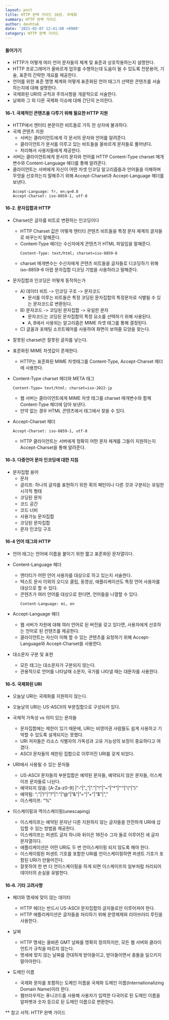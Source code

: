 ```yaml
---
layout: post
title: HTTP 완벽 가이드 16장. 국제화
summary: HTTP 완벽 가이드
author: devhtak
date: '2021-02-07 12:41:00 +0900'
category: HTTP 완벽 가이드
---
```


#### 들어가기

- HTTP가 어떻게 여러 언어 문자들의 체계 및 표준과 상호작용하는지 설명한다.
- HTTP 프로그래머가 올바르게 업무를 수행하는데 도움이 될 수 있도록 전문용어, 기술, 표준의 간략한 개요를 제공한다.
- 언어를 위한 표준 명명 체계와 어떻게 표준화된 언어 태그가 선택한 콘텐츠를 서술하는지에 대해 설명한다.
- 국제화된 URI의 규칙과 주의사항을 개괄적으로 서술한다.
- 날짜와 그 외 다른 국제화 이슈에 대해 간단히 논의한다.

#### 16-1. 국제적인 콘텐츠을 다루기 위해 필요한 HTTP 지원

- HTTP에서 엔터티 본문이란 비트들로 가득 찬 상자에 불과하다.
- 국제 콘텐츠 지원 
  - 서버는 클라이언트에게 각 문서의 문자와 언어를 알려준다.
  - 클라이언트가 문서를 이루고 있는 비트들을 올바르게 문자들로 풀어낸다.
  - 처리해서 사용자들에게 제공한다.
- 서버는 클라이언트에게 문서의 문자와 언어를 HTTP Content-Type charset 매개변수와 Content-Language 헤더를 통해 알려준다.
- 클라이언트는 서버에게 자신이 어떤 차셋 인코딩 알고리즘들과 언어들을 이해하며 무엇을 선호하는지 말해주기 위해 Accept-Charset과 Accept-Language 헤더를 보낸다.
  ```
  Accept-Language: fr, en;q=0.8
  Accept-Charset: iso-8859-1, utf-8
  ```
  
#### 16-2. 문자집합과 HTTP

- Charset은 글자를 비트로 변환하는 인코딩이다
  - HTTP Charset 값은 어떻게 엔터티 콘텐츠 비트들을 특정 문자 체계의 글자들로 바꾸는지 말해준다.
  - Content-Type 헤더는 수신자에게 콘텐츠가 HTML 파일임을 말해준다.
    ```
    Content-Type: text/html; charset=iso-8859-6
    ```
  - charset 매개변수는 수신자에게 콘텐츠 비트들을 글자들로 디코딩하기 위해 iso-8859-6 아랍 문자집합 디코딩 기법을 사용하라고 말해준다.

- 문자집합과 인코딩은 어떻게 동작하는가
  - A) 데이터 비트 -> 인코딩 구조 -> 문자코드
    - 문서를 이루는 비트들은 특정 코딩된 문자집합의 특정문자로 식별될 수 있는 문자코드로 변환된다.
  - B) 문자코드 -> 코딩된 문자집합 -> 유일한 문자
    - 문자코드는 코딩된 문자집합의 특정 요소를 선택하기 위해 사용된다. 
    - A, B에서 사용되는 알고리즘은 MIME 차셋 태그를 통해 결정된다.
  - C) 글꼴과 포매팅 소프트웨어를 사용하여 화면이 보여줄 모양을 찾는다.
  
- 잘못된 charset은 잘못된 글자를 낳는다.

- 표준화된 MIME 차셋값이 존재한다.
  - HTTP는 표준화된 MIME 차셋태그를 Content-Type, Accept-Charset 헤더에 사용한다.
  
- Content-Type charset 헤더와 META 태그
  ```
  Content-Type= text/html; charset=iso-2022-jp
  ```
  - 웹 서버는 클라이언트에게 MIME 차셋 태그를 charset 매개변수와 함께 Content-Type 헤더에 담아 보낸다.
  - 만약 없는 경우 HTML 콘텐츠에서 <META HTTP-EQUIV="Content-Type"> 태그에서 찾을 수 있다.
  
- Accept-Charset 헤더
  ```
  Accept-Charset: iso-8859-1, utf-8
  ```
  - HTTP 클라이언트는 서버에게 정확히 어떤 문자 체계를 그들이 지원하는지 Accept-Charset을 통해 알려준다.
    

#### 16-3. 다중언어 문자 인코딩에 대한 지침

- 문자집합 용어
  - 문자
  - 글리프: 하나의 글자를 표현하기 위한 획의 패턴이나 다른 것과 구분되는 유일한 시각적 형태
  - 코딩된 문자
  - 코드 공간
  - 코드 너비
  - 사용가능 문자집합
  - 코딩된 문자집합
  - 문자 인코딩 구조

#### 16-4 언어 태그와 HTTP

- 언어 태그는 언어에 이름을 붙이기 위한 짧고 표준화된 문자열이다.

- Content-Language 헤더
  - 엔터티가 어떤 언어 사용자를 대상으로 하고 있는지 서술한다.
  - 텍스트 문서 이외의 오디오 클립, 동영상, 애플리케이션도 특정 언어 사용자를 대상으로 할 수 있다.
  - 콘텐츠가 여러 언어를 대상으로 한다면, 언어들을 나열할 수 있다.
    ```
    Content-Language: mi, en
    ```

- Accept-Language 헤더
  - 웹 서버가 자원에 대해 여러 언어로 된 버전을 갖고 있다면, 사용자에게 선호하는 언어로 된 컨텐츠를 제공한다.
  - 클라이언트는 자신이 이해 할 수 있는 콘텐츠를 요청하기 위해 Accept-Language와 Accept-Charset을 사용한다.

- 대소문자 구분 및 표현
  - 모든 태그는 대소문자가 구분되지 않는다.
  - 관용적으로 언어를 나타날때 소문자, 국가를 나타낼 때는 대문자를 사용한다.

#### 16-5. 국제화된 URI

- 오늘날 URI는 국제화를 지원하지 않는다.
- 오늘날의 URI는 US-ASCII의 부분집합으로 구성되어 있다.

- 국제적 가독성 vs 의미 있는 문자들
  - 문자집합에는 제한이 있기 때문에, URI는 비영어권 사람들도 쉽게 사용하고 기억할 수 있도록 설계되지는 못했다.
  - URI 저자들은 리소스 식별자의 가독성과 고유 가능성의 보장이 중요하다고 여겼다.
  - ASCII 문자들의 제한된 집합으로 이루어진 URI를 갖게 되었다.

- URI에서 사용될 수 있는 문자들
  - US-ASCII 문자들의 부분집합은 예약된 문자들, 예약되지 않은 문자들, 이스케이프 문자들로 나뉜다.
  - 예약되지 않음: [A-Za-z0-9] |”-“|”_”|”.”|”!”|”~”|”*”|”‘“|”(“|”)”
  - 예약됨: “;”|”/“|”?”|”:”|”@”|”&”|”=”|”+”|”$”|”,”
  - 이스케이프: “%”

- 이스케이핑과 역이스케이핑(unescaping)
  - 이스케이프는 예약된 문자난 다른 지원하지 않는 글자들을 안전하게 URI에 삽입할 수 있는 방법을 제공한다.
  - 이스케이프는 퍼센트 글자 하나와 뒤이은 16진수 그자 둘로 이루어진 세 글자 문자열이다.
  - 애플리케이션은 어떤 URI도 두 번 언이스케이핑 되지 않도록 해야 한다.
  - 이스케이핑된 퍼센트 기호를 포함한 URI를 언이스케이핑하면 퍼센트 기호가 포함된 URI가 만들어진다.
  - 잘못하여 한 번 더 언이스케이핑을 하게 되면 이스케이프의 일부처럼 처리되어 데이터의 손실을 유발한다.

#### 16-6. 기타 고려사항

- 헤더와 명세에 맞이 않는 데이터
  - HTTP 헤더는 반드시 US-ASCII 문자집합의 글자들로만 이루어져야 한다.
  - HTTP 애플리케이션은 글자들을 처리하기 위해 운영체제와 리아브러리 루틴을 사용한다.

- 날짜
  - HTTP 명세는 올바른 GMT 날짜를 명확히 정의하지만, 모든 웹 서버와 클라이언트가 규칙을 따르지 않는다.
  - 명세에 맞지 않는 날짜를 관대하게 받아들이고, 받아들이면서 충돌을 일으키지 말아야한다.

- 도메인 이름
  - 국제화 문자를 포함하는 도메인 이름을 국제화 도메인 이름(Internationalizing Domain Name)이라 한다.
  - 웹브라우저는 퓨니코드를 사용해 사용자가 입력한 다국어로 된 도메인 이름을 알파벳과 숫자 등으로 된 도메인 이름으로 변환한다.

** 참고 서적: HTTP 완벽 가이드
